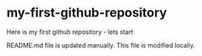 # my-first-github-repository
Here is my first github repository - lets start

README.md file is updated manually. This file is modified locally.
